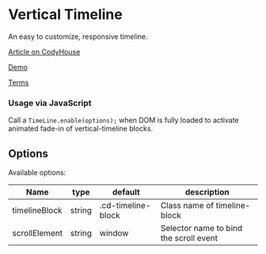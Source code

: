 Vertical Timeline
=========

An easy to customize, responsive timeline.

[Article on CodyHouse](http://codyhouse.co/gem/vertical-timeline/)

[Demo](http://codyhouse.co/demo/vertical-timeline/index.html)
 
[Terms](http://codyhouse.co/terms/)

### Usage via JavaScript

Call a `TimeLine.enable(options);` when DOM is fully loaded to activate animated fade-in of vertical-timeline blocks.

## Options

Available options:

| Name          | type   | default            | description                            |
| ------------- | ------ | ------------------ | -------------------------------------- |
| timelineBlock | string | .cd-timeline-block | Class name of timeline-block           |
| scrollElement | string | window             | Selector name to bind the scroll event |